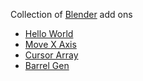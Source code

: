Collection of [Blender](https://www.blender.org/download/) add ons

- [Hello World](./hello-world/readme.md)
- [Move X Axis](./move-x-axis/readme.md)
- [Cursor Array](./cursor-array/readme.md)
- [Barrel Gen](./barrel-gen/readme.md)
